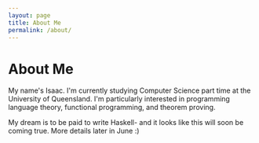 ```yaml
---
layout: page
title: About Me
permalink: /about/
---
```


<h1 class="centered">About Me</h1>

My name's Isaac. I'm currently studying Computer Science part time at the University of Queensland. I'm particularly interested in programming language theory, functional programming, and theorem proving.

My dream is to be paid to write Haskell- and it looks like this will soon be coming true. More details later in June :)
